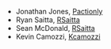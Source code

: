 - Jonathan Jones, [Pactionly](https://github.com/Pactionly)
- Ryan Saitta, [RSaitta](https://github.com/RSaitta)
- Sean McDonald, [RSaitta](https://github.com/sjmcdonald)
- Kevin Camozzi, [Kcamozzi](https://github.com/Kcamozzi)
